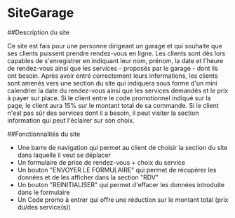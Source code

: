 # SiteGarage

##Description du site

Ce site est fais pour une personne dirigeant un garage et qui souhaite que ses clients puissent prendre rendez-vous en ligne. Les clients sont dès lors capables de s'enregistrer en indiquant leur nom, prénom, la date et l'heure de rendez-vous ainsi que les services - proposés par le garage - dont ils ont besoin. Après avoir entré correctement leurs informations, les clients sont amenés vers une section du site qui indiquera sous forme d'un mini calendrier la date du rendez-vous ainsi que les services demandés et le prix à payer sur place. Si le client entre le code promotionnel indiqué sur la page, le client aura 15% sur le montant total de sa commande. Si le client n'est pas sûr des services dont il a besoin, il peut visiter la section information qui peut l'éclairer sur son choix.

##Fonctionnalités du site

- Une barre de navigation qui permet au client de choisir la section du site dans laquelle il veut se déplacer
- Un formulaire de prise de rendez-vous + choix du service
- Un bouton "ENVOYER LE FORMULAIRE" qui permet de récupérer les données et de les afficher dans la section "RDV"
- Un bouton "REINITIALISER" qui permet d'effacer les données introduite dans le formulaire
- Un Code promo à entrer qui offre une réduction sur le montant total (prix du/des service(s))

